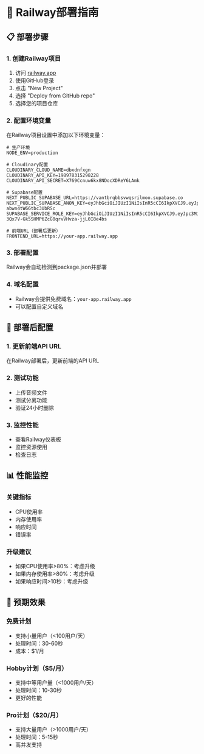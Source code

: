 # 🚀 Railway部署指南

## 📋 部署步骤

### 1. 创建Railway项目
1. 访问 [railway.app](https://railway.app)
2. 使用GitHub登录
3. 点击 "New Project"
4. 选择 "Deploy from GitHub repo"
5. 选择您的项目仓库

### 2. 配置环境变量
在Railway项目设置中添加以下环境变量：

```env
# 生产环境
NODE_ENV=production

# Cloudinary配置
CLOUDINARY_CLOUD_NAME=dbxdnfxgn
CLOUDINARY_API_KEY=198978315298228
CLOUDINARY_API_SECRET=X769Ccnuw6kx8NDocXDReY6LAmk

# Supabase配置
NEXT_PUBLIC_SUPABASE_URL=https://vantbrqbbsvwqsrilmoo.supabase.co
NEXT_PUBLIC_SUPABASE_ANON_KEY=eyJhbGciOiJIUzI1NiIsInR5cCI6IkpXVCJ9.eyJpc3MiOiJzdXBhYmFzZSIsInJlZiI6InZhbnRicnFiYnN2d3FzcmlsbW9vIiwicm9sZSI6ImFub24iLCJpYXQiOjE3NTkzODc5MDAsImV4cCI6MjA3NDk2MzkwMH0.UFGUP1WTT1B6aM0B_DNHBVcL-abwn4tW66tbc3UbRSc
SUPABASE_SERVICE_ROLE_KEY=eyJhbGciOiJIUzI1NiIsInR5cCI6IkpXVCJ9.eyJpc3MiOiJzdXBhYmFzZSIsInJlZiI6InZhbnRicnFiYnN2d3FzcmlsbW9vIiwicm9sZSI6InNlcnZpY2Vfcm9sZSIsImlhdCI6MTc1OTM4NzkwMCwiZXhwIjoyMDc0OTYzOTAwfQ.FVPj2-3Qx7V-Gk5SHMP6ZcG0qrvVHvza-jjL0I8e4bs

# 前端URL（部署后更新）
FRONTEND_URL=https://your-app.railway.app
```

### 3. 部署配置
Railway会自动检测到package.json并部署

### 4. 域名配置
- Railway会提供免费域名：`your-app.railway.app`
- 可以配置自定义域名

## 🔧 部署后配置

### 1. 更新前端API URL
在Railway部署后，更新前端的API URL

### 2. 测试功能
- 上传音频文件
- 测试分离功能
- 验证24小时删除

### 3. 监控性能
- 查看Railway仪表板
- 监控资源使用
- 检查日志

## 📊 性能监控

### 关键指标
- CPU使用率
- 内存使用率
- 响应时间
- 错误率

### 升级建议
- 如果CPU使用率>80%：考虑升级
- 如果内存使用率>80%：考虑升级
- 如果响应时间>10秒：考虑升级

## 🎯 预期效果

### 免费计划
- 支持小量用户（<100用户/天）
- 处理时间：30-60秒
- 成本：$1/月

### Hobby计划（$5/月）
- 支持中等用户量（<1000用户/天）
- 处理时间：10-30秒
- 更好的性能

### Pro计划（$20/月）
- 支持大量用户（>1000用户/天）
- 处理时间：5-15秒
- 高并发支持
